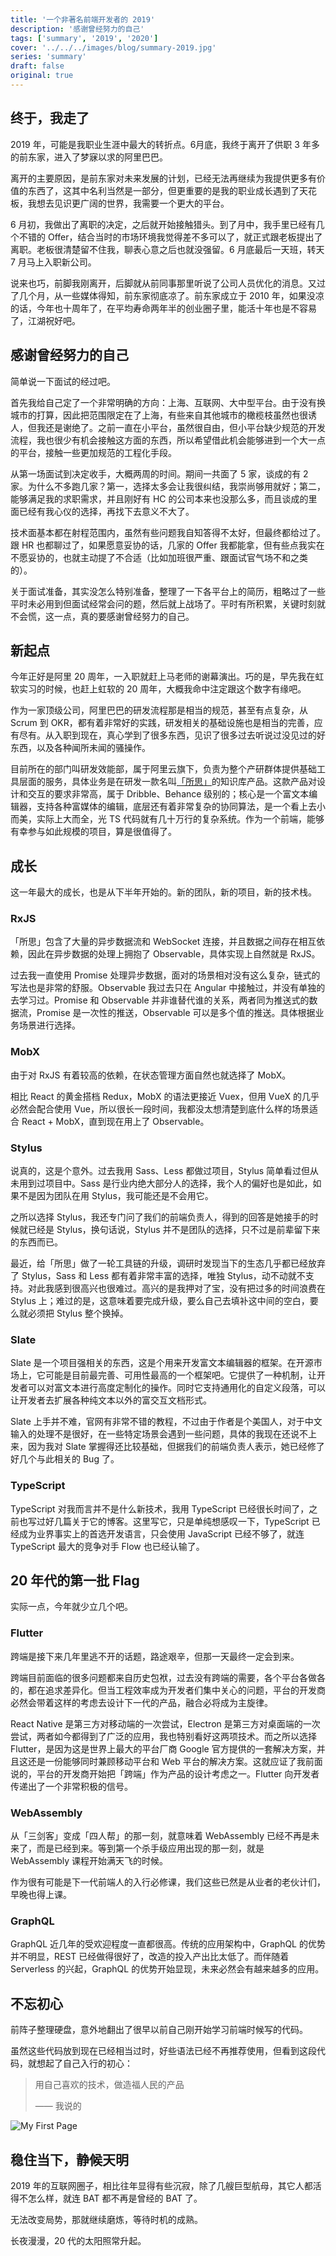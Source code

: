 ```yaml
---
title: '一个非著名前端开发者的 2019'
description: '感谢曾经努力的自己'
tags: ['summary', '2019', '2020']
cover: '../../../images/blog/summary-2019.jpg'
series: 'summary'
draft: false
original: true
---
```


## 终于，我走了

2019 年，可能是我职业生涯中最大的转折点。6月底，我终于离开了供职 3 年多的前东家，进入了梦寐以求的阿里巴巴。

离开的主要原因，是前东家对未来发展的计划，已经无法再继续为我提供更多有价值的东西了，这其中名利当然是一部分，但更重要的是我的职业成长遇到了天花板，我想去见识更广阔的世界，我需要一个更大的平台。

6 月初，我做出了离职的决定，之后就开始接触猎头。到了月中，我手里已经有几个不错的 Offer，结合当时的市场环境我觉得差不多可以了，就正式跟老板提出了离职。老板很清楚留不住我，聊表心意之后也就没强留。6 月底最后一天班，转天 7 月马上入职新公司。

说来也巧，前脚我刚离开，后脚就从前同事那里听说了公司人员优化的消息。又过了几个月，从一些媒体得知，前东家彻底凉了。前东家成立于 2010 年，如果没凉的话，今年也十周年了，在平均寿命两年半的创业圈子里，能活十年也是不容易了，江湖祝好吧。

## 感谢曾经努力的自己

简单说一下面试的经过吧。

首先我给自己定了一个非常明确的方向：上海、互联网、大中型平台。由于没有换城市的打算，因此把范围限定在了上海，有些来自其他城市的橄榄枝虽然也很诱人，但我还是谢绝了。之前一直在小平台，虽然很自由，但小平台缺少规范的开发流程，我也很少有机会接触这方面的东西，所以希望借此机会能够进到一个大一点的平台，接触一些更加规范的工程化手段。

从第一场面试到决定收手，大概两周的时间。期间一共面了 5 家，谈成的有 2 家。为什么不多跑几家？第一，选择太多会让我很纠结，我崇尚够用就好；第二，能够满足我的求职需求，并且刚好有 HC 的公司本来也没那么多，而且谈成的里面已经有我心仪的选择，再找下去意义不大了。

技术面基本都在射程范围内，虽然有些问题我自知答得不太好，但最终都给过了。跟 HR 也都聊过了，如果愿意妥协的话，几家的 Offer 我都能拿，但有些点我实在不愿妥协的，也就主动提了不合适（比如加班很严重、跟面试官气场不和之类的）。

关于面试准备，其实没怎么特别准备，整理了一下各平台上的简历，粗略过了一些平时未必用到但面试经常会问的题，然后就上战场了。平时有所积累，关键时刻就不会慌，这一点，真的要感谢曾经努力的自己。

## 新起点

今年正好是阿里 20 周年，一入职就赶上马老师的谢幕演出。巧的是，早先我在虹软实习的时候，也赶上虹软的 20 周年，大概我命中注定跟这个数字有缘吧。

作为一家顶级公司，阿里巴巴的研发流程那是相当的规范，甚至有点复杂，从 Scrum 到 OKR，都有着非常好的实践，研发相关的基础设施也是相当的完善，应有尽有。从入职到现在，真心学到了很多东西，见识了很多过去听说过没见过的好东西，以及各种闻所未闻的骚操作。

目前所在的部门叫研发效能部，属于阿里云旗下，负责为整个产研群体提供基础工具层面的服务，具体业务是在研发一款名叫[「所思」](https://suosi.teambition.net)的知识库产品。这款产品对设计和交互的要求非常高，属于 Dribble、Behance 级别的；核心是一个富文本编辑器，支持各种富媒体的编辑，底层还有着非常复杂的协同算法，是一个看上去小而美，实际上大而全，光 TS 代码就有几十万行的复杂系统。作为一个前端，能够有幸参与如此规模的项目，算是很值得了。

## 成长

这一年最大的成长，也是从下半年开始的。新的团队，新的项目，新的技术栈。

### RxJS

「所思」包含了大量的异步数据流和 WebSocket 连接，并且数据之间存在相互依赖，因此在异步数据的处理上拥抱了 Observable，具体实现上自然就是 RxJS。

过去我一直使用 Promise 处理异步数据，面对的场景相对没有这么复杂，链式的写法也是非常的舒服。Observable 我过去只在 Angular 中接触过，并没有单独的去学习过。Promise 和 Observable 并非谁替代谁的关系，两者同为推送式的数据流，Promise 是一次性的推送，Observable 可以是多个值的推送。具体根据业务场景进行选择。

### MobX

由于对 RxJS 有着较高的依赖，在状态管理方面自然也就选择了 MobX。

相比 React 的黄金搭档 Redux，MobX 的语法更接近 Vuex，但用 VueX 的几乎必然会配合使用 Vue，所以很长一段时间，我都没太想清楚到底什么样的场景适合 React + MobX，直到现在用上了 Observable。

### Stylus

说真的，这是个意外。过去我用 Sass、Less 都做过项目，Stylus 简单看过但从未用到过项目中。Sass 是行业内绝大部分人的选择，我个人的偏好也是如此，如果不是因为团队在用 Stylus，我可能还是不会用它。

之所以选择 Stylus，我还专门问了我们的前端负责人，得到的回答是她接手的时候就已经是 Stylus，换句话说，Stylus 并不是团队的选择，只不过是前辈留下来的东西而已。

最近，给「所思」做了一轮工具链的升级，调研时发现当下的生态几乎都已经放弃了 Stylus，Sass 和 Less 都有着非常丰富的选择，唯独 Stylus，动不动就不支持。对此我感到很高兴也很难过。高兴的是我押对了宝，没有把过多的时间浪费在 Stylus 上；难过的是，这意味着要完成升级，要么自己去填补这中间的空白，要么就必须把 Stylus 整个换掉。

### Slate

Slate 是一个项目强相关的东西，这是个用来开发富文本编辑器的框架。在开源市场上，它可能是目前最完善、可用性最高的一个框架吧。它提供了一种机制，让开发者可以对富文本进行高度定制化的操作。同时它支持通用化的自定义段落，可以让开发者去扩展各种纯文本以外的富交互文档形式。

Slate 上手并不难，官网有非常不错的教程，不过由于作者是个美国人，对于中文输入的处理不是很好，在一些特定场景会遇到一些问题，具体的我现在还说不上来，因为我对 Slate 掌握得还比较基础，但据我们的前端负责人表示，她已经修了好几个与此相关的 Bug 了。

### TypeScript

TypeScript 对我而言并不是什么新技术，我用 TypeScript 已经很长时间了，之前也写过好几篇关于它的博客。这里写它，只是单纯想感叹一下，TypeScript 已经成为业界事实上的首选开发语言，只会使用 JavaScript 已经不够了，就连 TypeScript 最大的竞争对手 Flow 也已经认输了。

## 20 年代的第一批 Flag

实际一点，今年就少立几个吧。

### Flutter

跨端是接下来几年里逃不开的话题，路途艰辛，但那一天最终一定会到来。

跨端目前面临的很多问题都来自历史包袱，过去没有跨端的需要，各个平台各做各的，都在追求差异化。但当工程效率成为开发者们集中关心的问题，平台的开发商必然会带着这样的考虑去设计下一代的产品，融合必将成为主旋律。

React Native 是第三方对移动端的一次尝试，Electron 是第三方对桌面端的一次尝试，两者如今都得到了广泛的应用，我也特别看好这两项技术。而之所以选择 Flutter，是因为这是世界上最大的平台厂商 Google 官方提供的一套解决方案，并且这还是一份能够同时兼顾移动平台和 Web 平台的解决方案。这就应证了我前面说的，平台的开发商开始把「跨端」作为产品的设计考虑之一。Flutter 向开发者传递出了一个非常积极的信号。

### WebAssembly

从「三剑客」变成「四人帮」的那一刻，就意味着 WebAssembly 已经不再是未来了，而是已经到来。等到第一个杀手级应用出现的那一刻，就是 WebAssembly 课程开始满天飞的时候。

作为很有可能是下一代前端人的入行必修课，我们这些已然是从业者的老伙计们，早晚也得上课。

### GraphQL

GraphQL 近几年的受欢迎程度一直都很高。传统的应用架构中，GraphQL 的优势并不明显，REST 已经做得很好了，改造的投入产出比太低了。而伴随着 Serverless 的兴起，GraphQL 的优势开始显现，未来必然会有越来越多的应用。

## 不忘初心

前阵子整理硬盘，意外地翻出了很早以前自己刚开始学习前端时候写的代码。

虽然这些代码放到现在已经相当过时，好些语法已经不再推荐使用，但看到这段代码，就想起了自己入行的初心：

> 用自己喜欢的技术，做造福人民的产品
>
> —— 我说的

![My First Page](../../../images/blog/summary-2019/my-first-page.png)

## 稳住当下，静候天明

2019 年的互联网圈子，相比往年显得有些沉寂，除了几艘巨型航母，其它人都活得不怎么样，就连 BAT 都不再是曾经的 BAT 了。

无法改变局势，那就继续磨炼，等待时机的成熟。

长夜漫漫，20 代的太阳照常升起。
